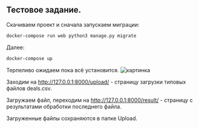 ## Тестовое задание.

Скачиваем проект и сначала запускаем миграции:

```sh
docker-compose run web python3 manage.py migrate
```

Далее:
```sh
docker-compose up
```
Терпеливо ожидаем пока всё установится.
![картинка](https://cdn1.savepice.ru/uploads/2020/2/4/013e2d1613245707267ae8aa8c0a4ffc-full.png)

Заходим на http://127.0.0.1:8000/upload/  - страницу загрузки типовых файлов deals.csv.

Загружаем файл, переходим на http://127.0.0.1:8000/result/ - страницу с результатами обработки последнего файла.

Загруженные файлы сохраняются в папке Upload.


